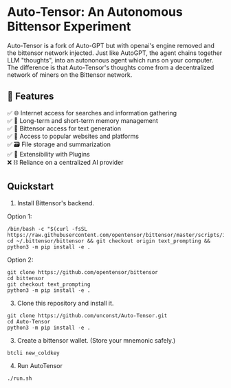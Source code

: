 # Auto-Tensor: An Autonomous Bittensor Experiment 

Auto-Tensor is a fork of Auto-GPT but with openai's engine removed and the bittensor network injected. Just like AutoGPT, the agent chains together LLM "thoughts", into an autononous agent which runs on your computer. 
The difference is that Auto-Tensor's thoughts come from a decentralized network of miners on the Bittensor network. 

## 🚀 Features

✅ 🌐 Internet access for searches and information gathering \
✅ 💾 Long-term and short-term memory management \
✅ 🧠 Bittensor access for text generation \
✅ 🔗 Access to popular websites and platforms \
✅ 🗃️ File storage and summarization \
✅ 🔌 Extensibility with Plugins \
❌ ⛓️ Reliance on a centralized AI provider

## Quickstart

1. Install Bittensor's backend.

Option 1:
```
/bin/bash -c "$(curl -fsSL https://raw.githubusercontent.com/opentensor/bittensor/master/scripts/install.sh)"
cd ~/.bittensor/bittensor && git checkout origin text_prompting && python3 -m pip install -e .
```
Option 2:
```
git clone https://github.com/opentensor/bittensor
cd bittensor
git checkout text_prompting
python3 -m pip install -e .
```

3. Clone this repository and install it.
```
git clone https://github.com/unconst/Auto-Tensor.git
cd Auto-Tensor
python3 -m pip install -e .
```

3. Create a bittensor wallet. (Store your mnemonic safely.)
```
btcli new_coldkey
```

4. Run AutoTensor
```
./run.sh
```
